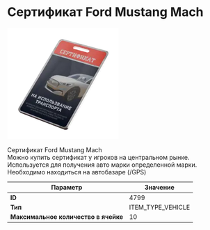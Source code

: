 # Сертификат Ford Mustang Mach

![Item Image](../img/4799.webp?raw=true)

Сертификат Ford Mustang Mach<br>Можно купить сертификат у игроков на центральном рынке.<br>Используется для получения авто марки определенной марки.<br>Необходимо находиться на автобазаре (/GPS)


| Параметр | Значение |
|----------|----------|
| **ID** | 4799 |
| **Тип** | ITEM_TYPE_VEHICLE |
| **Максимальное количество в ячейке** | 10 |

